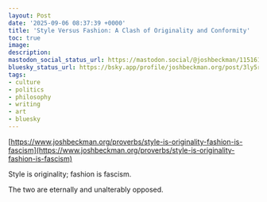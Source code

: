 ```yaml
---
layout: Post
date: '2025-09-06 08:37:39 +0000'
title: 'Style Versus Fashion: A Clash of Originality and Conformity'
toc: true
image:
description:
mastodon_social_status_url: https://mastodon.social/@joshbeckman/115161394246199496
bluesky_status_url: https://bsky.app/profile/joshbeckman.org/post/3ly5rizyhwr2p
tags:
- culture
- politics
- philosophy
- writing
- art
- bluesky
---
```


[https://www.joshbeckman.org/proverbs/style-is-originality-fashion-is-fascism](https://www.joshbeckman.org/proverbs/style-is-originality-fashion-is-fascism)

Style is originality; fashion is fascism.

The two are eternally and unalterably opposed.
